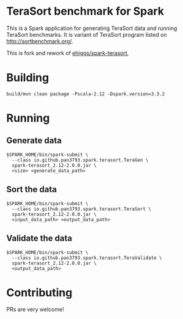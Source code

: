 # TeraSort benchmark for Spark

This is a Spark application for generating TeraSort data and running TeraSort benchmarks.
It is variant of TeraSort program listed on http://sortbenchmark.org/.

This is fork and rework of [ehiggs/spark-terasort](https://github.com/ehiggs/spark-terasort),

# Building

```shell
build/mvn clean package -Pscala-2.12 -Dspark.version=3.3.2
```

# Running

## Generate data

```shell
$SPARK_HOME/bin/spark-submit \
  --class io.github.pan3793.spark.terasort.TeraGen \
  spark-terasort_2.12-2.0.0.jar \
  <size> <generate_data_path>
```

## Sort the data

```shell
$SPARK_HOME/bin/spark-submit \
  --class io.github.pan3793.spark.terasort.TeraSort \
  spark-terasort_2.12-2.0.0.jar \
  <input_data_path> <output_data_path>
```

## Validate the data

```shell
$SPARK_HOME/bin/spark-submit \
  --class io.github.pan3793.spark.terasort.TeraValidate \
  spark-terasort_2.12-2.0.0.jar \
  <output_data_path>
```

# Contributing

PRs are very welcome!
